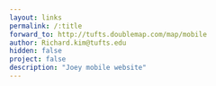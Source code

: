 ```yaml
---
layout: links
permalink: /:title
forward_to: http://tufts.doublemap.com/map/mobile
author: Richard.kim@tufts.edu
hidden: false
project: false
description: "Joey mobile website"
---
```

